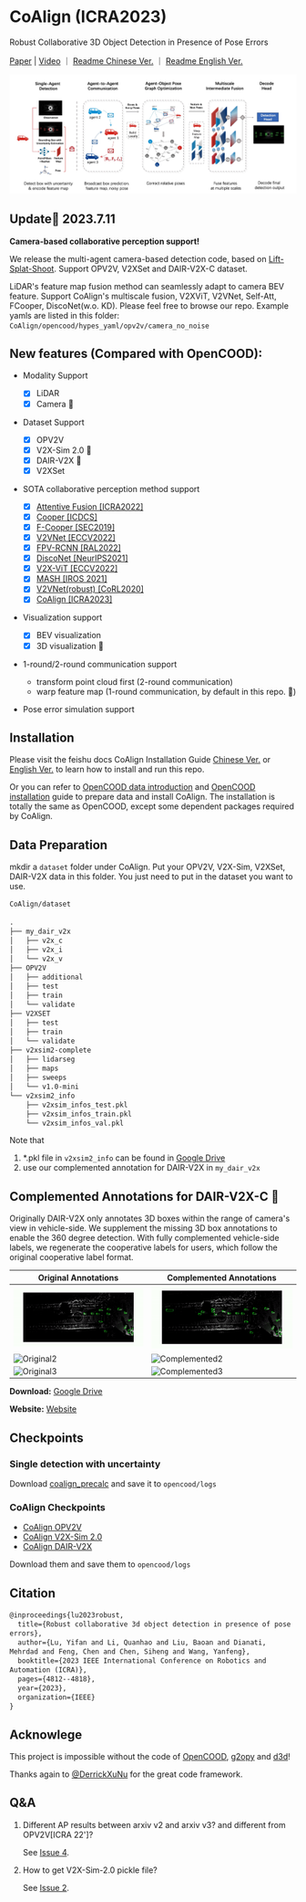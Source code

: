 # CoAlign (ICRA2023)

Robust Collaborative 3D Object Detection in Presence of Pose Errors 

[Paper](https://arxiv.org/abs/2211.07214) | [Video](https://www.youtube.com/watch?v=zCjpFkeC2rA) ｜ [Readme Chinese Ver.](https://udtkdfu8mk.feishu.cn/docx/LlMpdu3pNoCS94xxhjMcOWIynie) ｜ [Readme English Ver.](https://udtkdfu8mk.feishu.cn/docx/SZNVd0S7UoD6mVxUM6Wc8If6ncc)

![Original1](images/coalign.jpg)


## Update🌟 2023.7.11

**Camera-based collaborative perception support!**

We release the multi-agent camera-based detection code, based on [Lift-Splat-Shoot](https://github.com/nv-tlabs/lift-splat-shoot). Support OPV2V, V2XSet and DAIR-V2X-C dataset. 

LiDAR's feature map fusion method can seamlessly adapt to camera BEV feature. Support CoAlign's multiscale fusion, V2XViT, V2VNet, Self-Att, FCooper, DiscoNet(w.o. KD). Please feel free to browse our repo. Example yamls are listed in this folder: `CoAlign/opencood/hypes_yaml/opv2v/camera_no_noise` 

## New features (Compared with OpenCOOD):
- Modality Support
  - [x] LiDAR
  - [x] Camera 🌟
- Dataset Support
  - [x] OPV2V
  - [x] V2X-Sim 2.0 🌟
  - [x] DAIR-V2X 🌟
  - [x] V2XSet

- SOTA collaborative perception method support
    - [x] [Attentive Fusion [ICRA2022]](https://arxiv.org/abs/2109.07644)
    - [x] [Cooper [ICDCS]](https://arxiv.org/abs/1905.05265)
    - [x] [F-Cooper [SEC2019]](https://arxiv.org/abs/1909.06459)
    - [x] [V2VNet [ECCV2022]](https://arxiv.org/abs/2008.07519)
    - [x] [FPV-RCNN [RAL2022]](https://arxiv.org/pdf/2109.11615.pdf)
    - [x] [DiscoNet [NeurIPS2021]](https://arxiv.org/abs/2111.00643)
    - [x] [V2X-ViT [ECCV2022]](https://github.com/DerrickXuNu/v2x-vit) 
    - [x] [MASH [IROS 2021]](https://arxiv.org/abs/2107.00771)
    - [x] [V2VNet(robust) [CoRL2020]](https://arxiv.org/abs/2011.05289)
    - [x] [CoAlign [ICRA2023]](https://arxiv.org/abs/2211.07214)

- Visualization support
  - [x] BEV visualization
  - [x] 3D visualization 🌟

- 1-round/2-round communication support
  - transform point cloud first (2-round communication)
  - warp feature map (1-round communication, by default in this repo. 🌟) 

- Pose error simulation support

## Installation

Please visit the feishu docs CoAlign Installation Guide [Chinese Ver.](https://udtkdfu8mk.feishu.cn/docx/LlMpdu3pNoCS94xxhjMcOWIynie) or [English Ver.](https://udtkdfu8mk.feishu.cn/docx/SZNVd0S7UoD6mVxUM6Wc8If6ncc) to learn how to install and run this repo. 

Or you can refer to [OpenCOOD data introduction](https://opencood.readthedocs.io/en/latest/md_files/data_intro.html)
and [OpenCOOD installation](https://opencood.readthedocs.io/en/latest/md_files/installation.html) guide to prepare
data and install CoAlign. The installation is totally the same as OpenCOOD, except some dependent packages required by CoAlign.

## Data Preparation
mkdir a `dataset` folder under CoAlign. Put your OPV2V, V2X-Sim, V2XSet, DAIR-V2X data in this folder. You just need to put in the dataset you want to use.

```
CoAlign/dataset

. 
├── my_dair_v2x 
│   ├── v2x_c
│   ├── v2x_i
│   └── v2x_v
├── OPV2V
│   ├── additional
│   ├── test
│   ├── train
│   └── validate
├── V2XSET
│   ├── test
│   ├── train
│   └── validate
├── v2xsim2-complete
│   ├── lidarseg
│   ├── maps
│   ├── sweeps
│   └── v1.0-mini
└── v2xsim2_info
    ├── v2xsim_infos_test.pkl
    ├── v2xsim_infos_train.pkl
    └── v2xsim_infos_val.pkl
```

Note that
1. *.pkl file in `v2xsim2_info` can be found in [Google Drive](https://drive.google.com/drive/folders/16_KkyjV9gVFxvj2YDCzQm1s9bVTwI0Fw?usp=sharing)
2. use our complemented annotation for DAIR-V2X in `my_dair_v2x`

## Complemented Annotations for DAIR-V2X-C 🌟
Originally DAIR-V2X only annotates 3D boxes within the range of camera's view in vehicle-side. We supplement the missing 3D box annotations to enable the 360 degree detection. With fully complemented vehicle-side labels, we regenerate the cooperative labels for users, which follow the original cooperative label format.

Original Annotations | Complemented Annotations 
---|---
![Original1](images/dair-v2x_compare_gif/before1.gif) | ![Complemented1](images/dair-v2x_compare_gif/after1.gif)
![Original2](images/dair-v2x_compare_gif/before2.gif) | ![Complemented2](images/dair-v2x_compare_gif/after2.gif)
![Original3](images/dair-v2x_compare_gif/before3.gif) | ![Complemented3](images/dair-v2x_compare_gif/after3.gif)


**Download:** [Google Drive](https://drive.google.com/file/d/13g3APNeHBVjPcF-nTuUoNOSGyTzdfnUK/view?usp=sharing)

**Website:** [Website](https://siheng-chen.github.io/dataset/dair-v2x-c-complemented/)

## Checkpoints

### Single detection with uncertainty
Download [coalign_precalc](https://drive.google.com/drive/folders/1otDzESlepuhRBE4ZgJQfpArnpG1TG8uu) and save it to `opencood/logs`

### CoAlign Checkpoints
- [CoAlign OPV2V](https://drive.google.com/drive/folders/14VdGUZ26j4NF0UG_XuNsU7E0uGh_DmOU?usp=sharing)
- [CoAlign V2X-Sim 2.0](https://drive.google.com/drive/folders/1ymKGFdto8HECKZFJJbCSkiuWlY6HF7OZ?usp=sharing)
- [CoAlign DAIR-V2X](https://drive.google.com/drive/folders/1zsgEMTGpB_Llz66SqeegXXKdaduIegXE?usp=sharing)

Download them and save them to `opencood/logs`


## Citation
```
@inproceedings{lu2023robust,
  title={Robust collaborative 3d object detection in presence of pose errors},
  author={Lu, Yifan and Li, Quanhao and Liu, Baoan and Dianati, Mehrdad and Feng, Chen and Chen, Siheng and Wang, Yanfeng},
  booktitle={2023 IEEE International Conference on Robotics and Automation (ICRA)},
  pages={4812--4818},
  year={2023},
  organization={IEEE}
}
```

## Acknowlege

This project is impossible without the code of [OpenCOOD](https://github.com/DerrickXuNu/OpenCOOD), [g2opy](https://github.com/uoip/g2opy) and [d3d](https://github.com/cmpute/d3d)!

Thanks again to [@DerrickXuNu](https://github.com/DerrickXuNu)
 for the great code framework.

## Q&A
1. Different AP results between arxiv v2 and arxiv v3? and different from OPV2V[ICRA 22']?

   See [Issue 4](https://github.com/yifanlu0227/CoAlign/issues/4).
   
2. How to get V2X-Sim-2.0 pickle file?

   See [Issue 2](https://github.com/yifanlu0227/CoAlign/issues/2).
